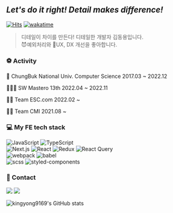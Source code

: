## _Let's do it right! Detail makes difference!_
[![Hits](https://hits.seeyoufarm.com/api/count/incr/badge.svg?url=https%3A%2F%2Fgithub.com%2Fkingyong9169&count_bg=%2379C83D&title_bg=%23555555&icon=&icon_color=%23E7E7E7&title=hits&edge_flat=false)](https://hits.seeyoufarm.com)  [![wakatime](https://wakatime.com/badge/user/952be0bb-469b-4d69-a130-111e85a94cbb.svg)](https://wakatime.com/@952be0bb-469b-4d69-a130-111e85a94cbb)
> 디테일이 차이를 만든다! 디테일한 개발자 김동용입니다.<br />
> 😈예외처리와 📱UX, DX 개선을 좋아합니다.
<div>

### ⚽️ Activity
🏫 ChungBuk National Univ. Computer Science 2017.03 ~ 2022.12<br />

🧑🏼‍💻 SW Mastero 13th 2022.04 ~ 2022.11<br />

🧑‍💻 Team ESC.com 2022.02 ~ <br />

🧑‍💻 Team CMI 2021.08 ~  <br />

### 💻 My FE tech stack

<img alt="JavaScript" src ="https://img.shields.io/badge/JavaScript-F7DF1E.svg?&style=flat&logo=JavaScript&logoColor=white"/>
<img alt="TypeScript" src ="https://img.shields.io/badge/TypeScript-007ACC.svg?&style=flat&logo=TypeScript&logoColor=white"/></br>
<img alt="Next.js" src ="https://img.shields.io/badge/Next.js-000000.svg?&style=flat&logo=Next.js&logoColor=white"/>
<img alt="React" src ="https://img.shields.io/badge/React-61DAFB.svg?&style=flat&logo=React&logoColor=white"/>
<img alt="Redux" src ="https://img.shields.io/badge/Redux-764ABC.svg?&style=flat&logo=Redux&logoColor=white"/>
<img alt="React Query" src ="https://img.shields.io/badge/React Query-FF4154.svg?&style=flat&logo=React Query&logoColor=white"/><br>
<img alt="webpack" src ="https://img.shields.io/badge/webpack-8DD6F9.svg?&style=flat&logo=webpack&logoColor=white"/>
<img alt="babel" src ="https://img.shields.io/badge/babel-F9DC3E.svg?&style=flat&logo=babel&logoColor=white"/><br>
<img alt="scss" src ="https://img.shields.io/badge/scss-CC6699.svg?&style=flat&logo=sass&logoColor=white"/>
<img alt="styled-components" src ="https://img.shields.io/badge/styled components-DB7093.svg?&style=flat&logo=styled-components&logoColor=white"/>
</div>

### 🤙 Contact
<a href="https://kingyong9169.github.io/TIL/" target="_blank"><img src="https://img.shields.io/badge/TIL-FFFFFF?style=flat&logo=github&logoColor=000000"/></a>  <a href="https://velog.io/@kingyong9169" target="_blank"><img src="https://img.shields.io/badge/velog-20C997?style=flat&logo=velog&logoColor=white"/></a> 

![kingyong9169's GitHub stats](https://github-readme-stats.vercel.app/api?username=kingyong9169&bg_color=30,e96443,904e95&title_color=fff&text_color=fff&show_icons=true&count_private=true)

